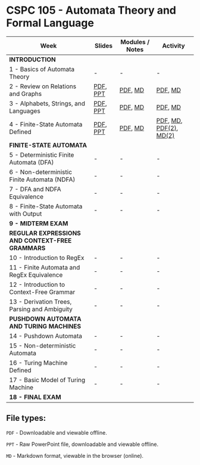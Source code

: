 # CSPC 105 - Automata Theory and Formal Language

| Week | Slides | Modules / Notes | Activity |
| --- | --- | --- | --- |
| **INTRODUCTION** |  |  |  |
| 1 - Basics of Automata Theory | - | - | - |
| 2 - Review on Relations and Graphs | [PDF](https://github.com/louisfacun/teaching/raw/master/cspc105/2022/slides/lesson2.pdf), [PPT](https://github.com/louisfacun/teaching/raw/master/cspc105/2022/slides/lesson2.pptx) | [PDF](https://github.com/louisfacun/teaching/raw/master/cspc105/2022/modules/2/lesson2.pdf), [MD](https://github.com/louisfacun/teaching/blob/master/cspc105/2022/modules/2/lesson2.md) | [PDF](https://github.com/louisfacun/teaching/raw/master/cspc105/2022/activities/2/lesson2.pdf), [MD](https://github.com/louisfacun/teaching/blob/master/cspc105/2022/activities/2/lesson2.md) |
| 3 - Alphabets, Strings, and Languages | [PDF](https://github.com/louisfacun/teaching/raw/master/cspc105/2022/slides/lesson3.pdf), [PPT](https://github.com/louisfacun/teaching/raw/master/cspc105/2022/slides/lesson3.pptx) | [PDF](https://github.com/louisfacun/teaching/raw/master/cspc105/2022/modules/3/lesson3.pdf), [MD](https://github.com/louisfacun/teaching/blob/master/cspc105/2022/modules/3/lesson3.md) | [PDF](https://github.com/louisfacun/teaching/raw/master/cspc105/2022/activities/3/lesson3.pdf), [MD](https://github.com/louisfacun/teaching/blob/master/cspc105/2022/activities/3/lesson3.md) |
| 4 - Finite-State Automata Defined | [PDF](https://github.com/louisfacun/teaching/raw/master/cspc105/2022/slides/lesson3.pdf), [PPT](https://github.com/louisfacun/teaching/raw/master/cspc105/2022/slides/lesson4.pptx) | [PDF](https://github.com/louisfacun/teaching/raw/master/cspc105/2022/modules/4/lesson4.pdf), [MD](https://github.com/louisfacun/teaching/blob/master/cspc105/2022/modules/4/lesson4.md) | [PDF](https://github.com/louisfacun/teaching/raw/master/cspc105/2022/activities/4/lesson4.pdf), [MD](https://github.com/louisfacun/teaching/blob/master/cspc105/2022/activities/4/lesson4.md), [PDF(2)](https://github.com/louisfacun/teaching/raw/master/cspc105/2022/activities/4/lesson4-2.pdf), [MD(2)](https://github.com/louisfacun/teaching/blob/master/cspc105/2022/activities/4/lesson4-2.md)  |
| **FINITE-STATE AUTOMATA** |  |  |  |
| 5 - Deterministic Finite Automata (DFA) | - | - | - |
| 6 - Non-deterministic Finite Automata (NDFA) | - | - | - |
| 7 - DFA and NDFA Equivalence | - | - | - |
| 8 - Finite-State Automata with Output | - | - | - |
| **9 - MIDTERM EXAM** |  |  |  |
| **REGULAR EXPRESSIONS AND CONTEXT-FREE GRAMMARS** |  |  |  |
| 10 - Introduction to RegEx | - | - | - |
| 11 - Finite Automata and RegEx Equivalence | - | - | - |
| 12 - Introduction to Context-Free Grammar | - | - | - |
| 13 - Derivation Trees, Parsing and Ambiguity | - | - | - |
| **PUSHDOWN AUTOMATA AND TURING MACHINES** |  |  |  |
| 14 - Pushdown Automata | - | - | - |
| 15 - Non-deterministic Automata | - | - | - |
| 16 - Turing Machine Defined | - | - | - |
| 17 - Basic Model of Turing Machine | - | - | - |
| **18 - FINAL EXAM** |  |  | |
## File types:
`PDF` - Downloadable and viewable offline.

`PPT` - Raw PowerPoint file, downloadable and viewable offline.

`MD` - Markdown format, viewable in the browser (online).